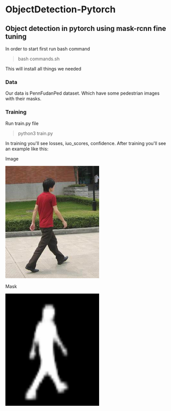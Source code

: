# ObjectDetection-Pytorch
## Object detection in pytorch using mask-rcnn fine tuning

In order to start first run bash command
> bash commands.sh

This will install all things we needed

### Data
Our data is PennFudanPed dataset. Which have some pedestrian images with their masks.

### Training
Run train.py file
> python3 train.py

In training you'll see losses, iuo_scores, confidence. After training you'll see an example like this:

Image

![image](./images/image.png)

Mask

![mask](./images/mask.png)